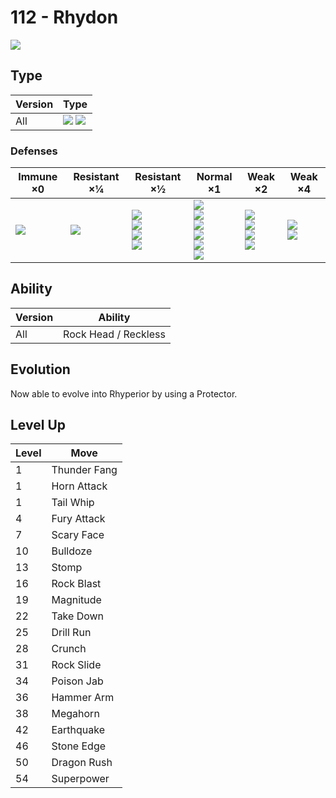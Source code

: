 # 112 - Rhydon
![][112]

## Type

Version | Type
---     | ---
All     | ![][ground]  ![][rock]

### Defenses

Immune ×0         | Resistant ×¼    | Resistant ×½                                             | Normal ×1                                                                            | Weak ×2                                                    | Weak ×4
---               | ---             | ---                                                      | ---                                                                                  | ---                                                        | ---
![][electric]<br> | ![][poison]<br> | ![][normal]<br>![][flying]<br>![][rock]<br>![][fire]<br> | ![][bug]<br>![][ghost]<br>![][psychic]<br>![][dragon]<br>![][dark]<br>![][fairy]<br> | ![][fighting]<br>![][ground]<br>![][steel]<br>![][ice]<br> | ![][water]<br>![][grass]<br>

## Ability

Version | Ability
---     | ---
All     | Rock Head / Reckless

## Evolution
Now able to evolve into Rhyperior by using a Protector.

## Level Up

Level | Move
---   | ---
1     | Thunder Fang
1     | Horn Attack
1     | Tail Whip
4     | Fury Attack
7     | Scary Face
10    | Bulldoze
13    | Stomp
16    | Rock Blast
19    | Magnitude
22    | Take Down
25    | Drill Run
28    | Crunch
31    | Rock Slide
34    | Poison Jab
36    | Hammer Arm
38    | Megahorn
42    | Earthquake
46    | Stone Edge
50    | Dragon Rush
54    | Superpower

[112]: ../img/pokemon/112.png
[normal]: ../img/types/normal.png
[fire]: ../img/types/fire.png
[fighting]: ../img/types/fighting.png
[water]: ../img/types/water.png
[flying]: ../img/types/flying.png
[grass]: ../img/types/grass.png
[poison]: ../img/types/poison.png
[electric]: ../img/types/electric.png
[ground]: ../img/types/ground.png
[psychic]: ../img/types/psychic.png
[rock]: ../img/types/rock.png
[ice]: ../img/types/ice.png
[bug]: ../img/types/bug.png
[dragon]: ../img/types/dragon.png
[ghost]: ../img/types/ghost.png
[dark]: ../img/types/dark.png
[steel]: ../img/types/steel.png
[fairy]: ../img/types/fairy.png
